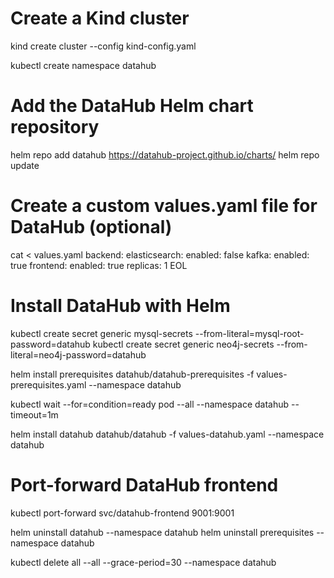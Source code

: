 # Create a Kind cluster
kind create cluster --config kind-config.yaml

kubectl create namespace datahub

# Add the DataHub Helm chart repository
helm repo add datahub https://datahub-project.github.io/charts/ 
helm repo update

# Create a custom values.yaml file for DataHub (optional)
cat <<EOL > values.yaml
backend:
  elasticsearch:
    enabled: false
  kafka:
    enabled: true
frontend:
  enabled: true
  replicas: 1
EOL

# Install DataHub with Helm

kubectl create secret generic mysql-secrets --from-literal=mysql-root-password=datahub
kubectl create secret generic neo4j-secrets --from-literal=neo4j-password=datahub

helm install prerequisites datahub/datahub-prerequisites -f values-prerequisites.yaml --namespace datahub

kubectl wait --for=condition=ready pod --all --namespace datahub --timeout=1m

helm install datahub datahub/datahub -f values-datahub.yaml --namespace datahub

# Port-forward DataHub frontend
kubectl port-forward svc/datahub-frontend 9001:9001

helm uninstall datahub --namespace datahub
helm uninstall prerequisites --namespace datahub

kubectl delete all --all  --grace-period=30 --namespace datahub
